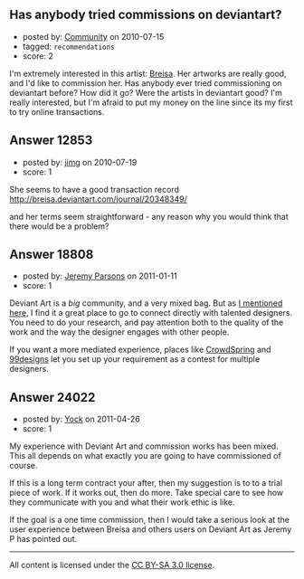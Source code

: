 ## Has anybody tried commissions on deviantart?

- posted by: [Community](https://stackexchange.com/users/-1/-1-community) on 2010-07-15
- tagged: `recommendations`
- score: 2

I'm extremely interested in this artist: [Breisa][1]. Her artworks are really good, and I'd like to commission her. Has anybody ever tried commissioning on deviantart before? How did it go? Were the artists in deviantart good? I'm really interested, but I'm afraid to put my money on the line since its my first to try online transactions. 


  [1]: http://www.breisa.deviantart.com


## Answer 12853

- posted by: [jimg](https://stackexchange.com/users/-1/2380-jimg) on 2010-07-19
- score: 1

She seems to have a good transaction record http://breisa.deviantart.com/journal/20348349/ 

and her terms seem straightforward - any reason why you would think that there would be a problem?


## Answer 18808

- posted by: [Jeremy Parsons](https://stackexchange.com/users/-1/4291-jeremy-parsons) on 2011-01-11
- score: 1

<p>Deviant Art is a <em>big</em> community, and a very mixed bag. But as <a href="http://answers.onstartups.com/questions/18434/should-we-hire-a-marketing-firm-to-spearhead-our-startup-go-live-campaign">I mentioned here</a>, I find it a great place to go to connect directly with talented designers. You need to do your research, and pay attention both to the quality of the work and the way the designer engages with other people.</p>

<p>If you want a more mediated experience, places like <a href="http://www.crowdspring.com/" rel="nofollow">CrowdSpring</a> and <a href="http://99designs.com/" rel="nofollow">99designs</a> let you set up your requirement as a contest for multiple designers.</p>



## Answer 24022

- posted by: [Yock](https://stackexchange.com/users/-1/9993-yock) on 2011-04-26
- score: 1

My experience with Deviant Art and commission works has been mixed. This all depends on what exactly you are going to have commissioned of course.

If this is a long term contract your after, then my suggestion is to to a trial piece of work. If it works out, then do more. Take special care to see how they communicate with you and what their work ethic is like.

If the goal is a one time commission, then I would take a serious look at the user experience between Breisa and others users on Deviant Art as Jeremy P has pointed out.



---

All content is licensed under the [CC BY-SA 3.0 license](https://creativecommons.org/licenses/by-sa/3.0/).
